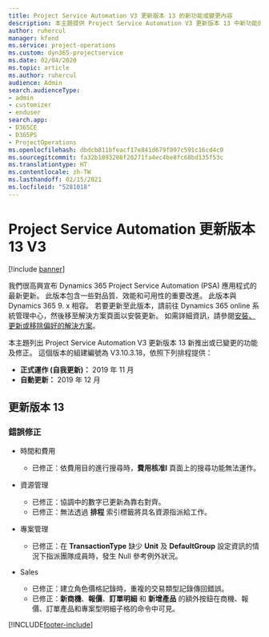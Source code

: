 ```yaml
---
title: Project Service Automation V3 更新版本 13 的新功能或變更內容
description: 本主題提供 Project Service Automation V3 更新版本 13 中新功能的相關資訊。
author: ruhercul
manager: kfend
ms.service: project-operations
ms.custom: dyn365-projectservice
ms.date: 02/04/2020
ms.topic: article
ms.author: ruhercul
audience: Admin
search.audienceType:
- admin
- customizer
- enduser
search.app:
- D365CE
- D365PS
- ProjectOperations
ms.openlocfilehash: dbdcb811bfeacf17e841d679f097c591c16cd4c0
ms.sourcegitcommit: fa32b1893286f20271fa4ec4be8fc68bd135f53c
ms.translationtype: HT
ms.contentlocale: zh-TW
ms.lasthandoff: 02/15/2021
ms.locfileid: "5281018"
---
```

# <a name="project-service-automation-update-release-13-v3"></a>Project Service Automation 更新版本 13 V3

[!include [banner](../includes/psa-now-project-operations.md)]

我們很高興宣布 Dynamics 365 Project Service Automation (PSA) 應用程式的最新更新。 此版本包含一些對品質、效能和可用性的重要改進。 此版本與 Dynamics 365 9. x 相容。 若要更新至此版本，請前往 Dynamics 365 online 系統管理中心，然後移至解決方案頁面以安裝更新。 如需詳細資訊，請參閱[安裝、更新或移除偏好的解決方案](https://docs.microsoft.com/power-platform/admin/install-remove-preferred-solution)。

本主題列出 Project Service Automation V3 更新版本 13 新推出或已變更的功能及修正。 這個版本的組建編號為 V3.10.3.18，依照下列排程提供：

- **正式運作 (自我更新)：** 2019 年 11 月
- **自動更新：** 2019 年 12 月


## <a name="update-release-13"></a>更新版本 13 

### <a name="bug-fixes"></a>錯誤修正

- 時間和費用

     - 已修正：依費用目的進行搜尋時，**費用核准l** 頁面上的搜尋功能無法運作。

- 資源管理

     - 已修正：協調中的數字已更新為靠右對齊。
     - 已修正：無法透過 **排程** 索引標籤將具名資源指派給工作。

- 專案管理

     - 已修正：在 **TransactionType** 缺少 **Unit** 及 **DefaultGroup** 設定資訊的情況下指派團隊成員時，發生 Null 參考例外狀況。

- Sales

     - 已修正：建立角色價格記錄時，重複的交易類型記錄傳回錯誤。
     - 已修正：**新商機**、**報價**、**訂單明細** 和 **新增產品** 的額外按鈕在商機、報價、訂單產品和專案型明細子格的命令中可見。




[!INCLUDE[footer-include](../includes/footer-banner.md)]